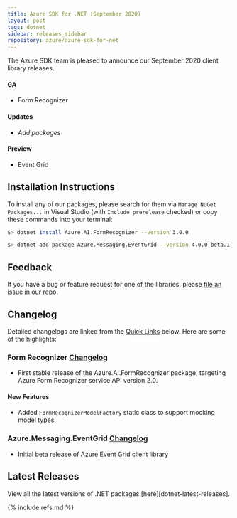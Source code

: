```yaml
---
title: Azure SDK for .NET (September 2020)
layout: post
tags: dotnet
sidebar: releases_sidebar
repository: azure/azure-sdk-for-net
---
```


The Azure SDK team is pleased to announce our September 2020 client library releases.

#### GA

- Form Recognizer

#### Updates

- _Add packages_

#### Preview

- Event Grid

## Installation Instructions

To install any of our packages, please search for them via `Manage NuGet Packages...` in Visual Studio (with `Include prerelease` checked) or copy these commands into your terminal:

```bash
$> dotnet install Azure.AI.FormRecognizer --version 3.0.0

$> dotnet add package Azure.Messaging.EventGrid --version 4.0.0-beta.1
```

## Feedback

If you have a bug or feature request for one of the libraries, please [file an issue in our repo](https://github.com/Azure/azure-sdk-for-net/issues/new/choose).

## Changelog

Detailed changelogs are linked from the [Quick Links](#quick-links) below. Here are some of the highlights:

### Form Recognizer [Changelog](https://github.com/Azure/azure-sdk-for-net/blob/master/sdk/formrecognizer/Azure.AI.FormRecognizer/CHANGELOG.md#300-2020-08-20)

- First stable release of the Azure.AI.FormRecognizer package, targeting Azure Form Recognizer service API version 2.0.

#### New Features

- Added `FormRecognizerModelFactory` static class to support mocking model types.

### Azure.Messaging.EventGrid [Changelog](https://github.com/Azure/azure-sdk-for-net/blob/master/sdk/eventgrid/Azure.Messaging.EventGrid/CHANGELOG.md)
- Initial beta release of Azure Event Grid client library

## Latest Releases

View all the latest versions of .NET packages [here][dotnet-latest-releases].

{% include refs.md %}
